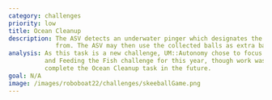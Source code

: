 ```yaml
---
category: challenges
priority: low
title: Ocean Cleanup
description: The ASV detects an underwater pinger which designates the area to collect "debris" (raquetballs) 
             from. The ASV may then use the collected balls as extra balls in the Feed the Fish challenge.
analysis: As this task is a new challenge, UM::Autonomy chose to focus on completing the Ponce de Leon challenge 
          and Feeding the Fish challenge for this year, though work was done throughout the year to
          complete the Ocean Cleanup task in the future.
goal: N/A
image: /images/roboboat22/challenges/skeeballGame.png
---
```

